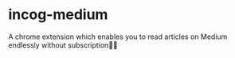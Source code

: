 # incog-medium
A chrome extension which enables you to read articles on Medium endlessly without subscription🤑🔥
